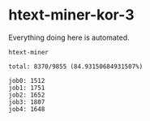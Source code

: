 # htext-miner-kor-3

Everything doing here is automated.

```
htext-miner

total: 8370/9855 (84.93150684931507%)

job0: 1512
job1: 1751
job2: 1652
job3: 1807
job4: 1648
```